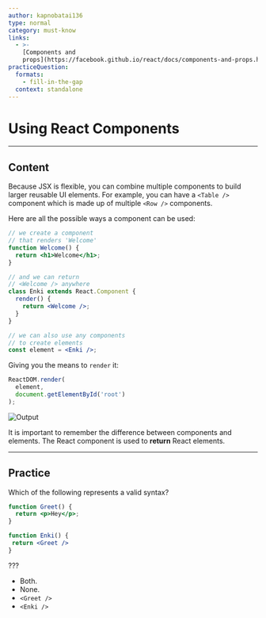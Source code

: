 ```yaml
---
author: kapnobatai136
type: normal
category: must-know
links:
  - >-
    [Components and
    props](https://facebook.github.io/react/docs/components-and-props.html){website}
practiceQuestion:
  formats:
    - fill-in-the-gap
  context: standalone
---
```


# Using React Components


---

## Content

Because JSX is flexible, you can combine multiple components to build larger reusable UI elements. For example, you can have a `<Table />` component which is made up of multiple `<Row />` components.

Here are all the possible ways a component can be used:

```jsx
// we create a component 
// that renders 'Welcome'
function Welcome() {
  return <h1>Welcome</h1>;
}

// and we can return 
// <Welcome /> anywhere
class Enki extends React.Component {
  render() {
    return <Welcome />;
  }
}

// we can also use any components
// to create elements
const element = <Enki />;
```

Giving you the means to `render` it:

```jsx
ReactDOM.render(
  element,
  document.getElementById('root')
);
```

![Output](https://img.enkipro.com/84ccc39477c757f45fa88f897d4c2fc7.png)

It is important to remember the difference between components and elements. The React component is used to **return** React elements.


---

## Practice

Which of the following represents a valid syntax?

```jsx
function Greet() {
  return <p>Hey</p>;
}

function Enki() {
 return <Greet />
}
```

???

- Both.
- None.
- `<Greet />`
- `<Enki />`
